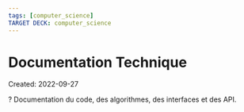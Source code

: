 ```yaml
---
tags: [computer_science] 
TARGET DECK: computer_science
---
```

# Documentation Technique
Created: 2022-09-27

?
Documentation du code, des algorithmes, des interfaces et des API.
<!--SR:!2022-12-30,56,250-->